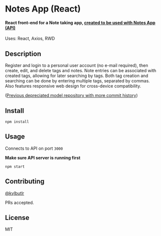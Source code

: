 # Notes App (React)

#### React front-end for a Note taking app, [created to be used with Notes App (API)](https://github.com/kylbutlr/notes-app-api)

Uses: React, Axios, RWD

## Description

Register and login to a personal user account (no e-mail required), then create, edit, and delete tags and notes. Note entries can be associated with created tags, allowing for later searching by tags. Both tag creation and searching can be done by entering multiple tags, separated by commas. Also features responsive web design for cross-device compatibility.

([Previous depreciated model repository with more commit history](https://github.com/kylbutlr/notes-app))

## Install

```shell
npm install
```

## Usage

Connects to API on port `3000`

**Make sure API server is running first**

```shell
npm start
```

## Contributing

[@kylbutlr](https://github.com/kylbutlr)

PRs accepted.

## License

MIT
